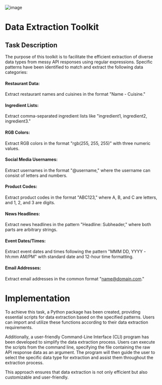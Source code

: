 ![image](https://github.com/Bfestus/alu_regex-data-extraction-group22/assets/127530529/50f6a501-dad9-444c-9e80-38c3c8151d52)

# Data Extraction Toolkit
## Task Description
The purpose of this toolkit is to facilitate the efficient extraction of diverse data types from messy API responses using regular expressions. Specific patterns have been identified to match and extract the following data categories:

####  Restaurant Data: 
Extract restaurant names and cuisines in the format "Name - Cuisine."

#### Ingredient Lists: 
Extract comma-separated ingredient lists like "ingredient1, ingredient2, ingredient3."

####  RGB Colors: 
Extract RGB colors in the format "rgb(255, 255, 255)" with three numeric values.

####  Social Media Usernames: 
Extract usernames in the format "@username," where the username can consist of letters and numbers.

####  Product Codes: 
Extract product codes in the format "ABC123," where A, B, and C are letters, and 1, 2, and 3 are digits.

####  News Headlines: 
Extract news headlines in the pattern "Headline: Subheader," where both parts are arbitrary strings.

####  Event Dates/Times: 
Extract event dates and times following the pattern "MMM DD, YYYY - hh:mm AM/PM" with standard date and 12-hour time formatting.

####  Email Addresses: 
Extract email addresses in the common format "name@domain.com."

# Implementation
To achieve this task, a Python package has been created, providing essential scripts for data extraction based on the specified patterns. Users can import and utilize these functions according to their data extraction requirements.

Additionally, a user-friendly Command-Line Interface (CLI) program has been developed to simplify the data extraction process. Users can execute the scripts from the command line, specifying the file containing the raw API response data as an argument. The program will then guide the user to select the specific data type for extraction and assist them throughout the extraction process.

This approach ensures that data extraction is not only efficient but also customizable and user-friendly.



